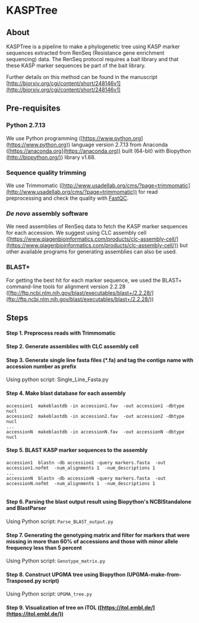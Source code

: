 # KASPTree

## About

KASPTree is a pipeline to make a phylogenetic tree using KASP marker sequences extracted from RenSeq (Resistance gene enrichment sequencing) data. The RenSeq protocol requires a bait library and that these KASP marker sequences be part of the bait library. 

Further details on this method can be found in the manuscript [http://biorxiv.org/cgi/content/short/248146v1](http://biorxiv.org/cgi/content/short/248146v1)

## Pre-requisites
### Python 2.7.13
We use Python programming ([https://www.python.org](https://www.python.org)) language version 2.7.13  from Anaconda ([https://anaconda.org](https://anaconda.org)) built (64-bit) with
Biopython [(http://biopython.org/)](http://biopython.org/)) library v1.68.

### Sequence quality trimming
We use Trimmomatic ([http://www.usadellab.org/cms/?page=trimmomatic](http://www.usadellab.org/cms/?page=trimmomatic)) for read preprocessing and check the quality with [FastQC](https://www.bioinformatics.babraham.ac.uk/projects/fastqc/).

### *De novo* assembly software
We need assemblies of RenSeq data to fetch the KASP marker sequences for each accession. We suggest using CLC assembly cell ([https://www.qiagenbioinformatics.com/products/clc-assembly-cell/](https://www.qiagenbioinformatics.com/products/clc-assembly-cell/)) but other available programs for generating assemblies can also be used.

### BLAST+
For getting the best hit for each marker sequence, we used the BLAST+ command-line tools for alignment version 2.2.28 ([ftp://ftp.ncbi.nlm.nih.gov/blast/executables/blast+/2.2.28/](ftp://ftp.ncbi.nlm.nih.gov/blast/executables/blast+/2.2.28/))

## Steps

#### Step 1. Preprocess reads with Trimmomatic

#### Step 2. Generate assemblies with CLC assembly cell

#### Step 3. Generate single line fasta files (*.fa) and tag the contigs name with accession number as prefix 

Using python script: Single_Line_Fasta.py

#### Step 4. Make blast database for each assembly

```
accession1  makeblastdb -in accession1.fav  -out accession1 -dbtype nucl
accession2  makeblastdb -in accession2.fav  -out accession2 -dbtype nucl 
...
accessionN  makeblastdb -in accessionN.fav  -out accessionN -dbtype nucl
```

#### Step 5. BLAST KASP marker sequences to the assembly 
```
accession1  blastn -db accession1 -query markers.fasta  -out accession1.nofmt  -num_alignments 1  -num_descriptions 1 
...
accessionN  blastn -db accessionN -query markers.fasta  -out accessionN.nofmt  -num_alignments 1  -num_descriptions 1
 
```

#### Step 6. Parsing the blast output result using Biopython's NCBIStandalone and BlastParser 

Using Python script: `Parse_BLAST_output.py` 

#### Step 7. Generating the genotyping matrix and filter for markers that were missing in more than 60% of accessions and those with minor allele frequency less than 5 percent 

Using Python script: `Genotype_matrix.py`


#### Step 8. Construct UPGMA tree using Biopython (UPGMA-make-from-Trasposed.py script)

Using Python script: `UPGMA_tree.py`

#### Step 9. Visualization of tree on iTOL ([https://itol.embl.de/](https://itol.embl.de/))





 
